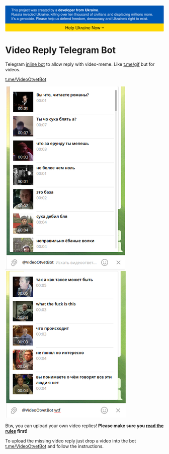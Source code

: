[![Stand With Ukraine](https://raw.githubusercontent.com/vshymanskyy/StandWithUkraine/main/banner-direct-single.svg)](https://stand-with-ukraine.pp.ua)

# Video Reply Telegram Bot

Telegram [inline bot](https://core.telegram.org/bots/inline) to allow reply with video-meme.
Like [t.me/gif](https://t.me/gif) but for videos.

[t.me/VideoOtvetBot](https://t.me/VideoOtvetBot)

![](img1.png)
![](img2.png)

Btw, you can upload your own video replies! **Please make sure you [read the rules](video-upload-policy.md) first!**

To upload the missing video reply just drop a video into the bot [t.me/VideoOtvetBot](https://t.me/VideoOtvetBot) and follow the instructions.
